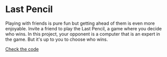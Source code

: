# Last Pencil

Playing with friends is pure fun but getting ahead of them is even more enjoyable. Invite a friend to play the Last Pencil, a game where you decide who wins. In this project, your opponent is a computer that is an expert in the game. But it's up to you to choose who wins.

[Check the code](https://github.com/RomeoXXIV/Last-Pencil/blob/main/Last%20Pencil/task/game.py)
